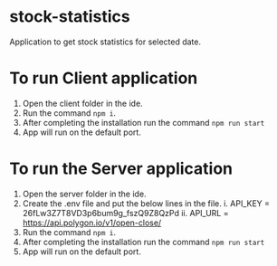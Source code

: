 # stock-statistics
Application to get stock statistics for selected date.

# To run Client application
1. Open the client folder in the ide.
2. Run the command `npm i`.
3. After completing the installation run the command `npm run start`
4. App will run on the default port.

# To run the Server application
1. Open the server folder in the ide.
2. Create the .env file and put the below lines in the file.
    i. API_KEY = 26fLw3Z7T8VD3p6bum9g_fszQ9Z8QzPd
    ii. API_URL = https://api.polygon.io/v1/open-close/
3. Run the command `npm i`.
4. After completing the installation run the command `npm run start`
5. App will run on the default port.
